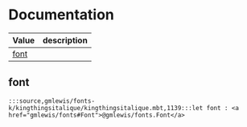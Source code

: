 # Documentation
|Value|description|
|---|---|
|[font](#font)||

## font

```moonbit
:::source,gmlewis/fonts-k/kingthingsitalique/kingthingsitalique.mbt,1139:::let font : <a href="gmlewis/fonts#Font">@gmlewis/fonts.Font</a>
```

